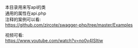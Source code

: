 本目录用来写api的类  
通用的属性在api.php  
注释的案例可以看:  
https://github.com/zircote/swagger-php/tree/master/Examples  

视频可看:  
https://www.youtube.com/watch?v=no0y4ISItiw  